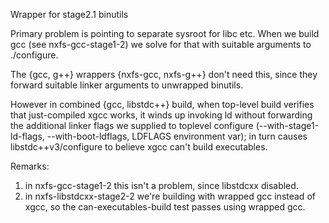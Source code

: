 Wrapper for stage2.1 binutils

Primary problem is pointing to separate sysroot for libc etc.
When we build gcc (see nxfs-gcc-stage1-2) we solve for that with
suitable arguments to ./configure.

The {gcc, g++} wrappers {nxfs-gcc, nxfs-g++} don't need this,
since they forward suitable linker arguments to unwrapped binutils.

However in combined {gcc, libstdc++} build, when top-level build
verifies that just-compiled xgcc works, it winds up invoking ld
without forwarding the additional linker flags we supplied to toplevel configure
(--with-stage1-ld-flags, --with-boot-ldflags, LDFLAGS environment var);
in turn causes libstdc++v3/configure to believe xgcc can't build executables.

Remarks:
1. in nxfs-gcc-stage1-2 this isn't a problem, since libstdcxx disabled.
2. in nxfs-libstdcxx-stage2-2 we're building with wrapped gcc instead of xgcc,
   so the can-executables-build test passes using wrapped gcc.

